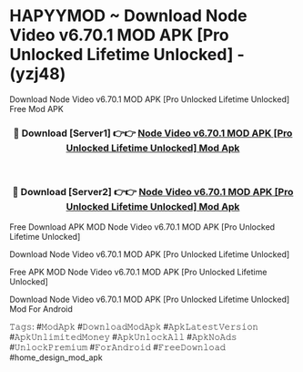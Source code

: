 # HAPYYMOD ~ Download Node Video v6.70.1 MOD APK [Pro Unlocked Lifetime Unlocked] - (yzj48)
Download Node Video v6.70.1 MOD APK [Pro Unlocked Lifetime Unlocked] Free Mod APK

<div align="center">
<h3>🔴 Download [Server1] 👉👉 <a href="https://apk-comot.site?title=Node_Video_v6.70.1_MOD_APK_[Pro_Unlocked_Lifetime_Unlocked]">Node Video v6.70.1 MOD APK [Pro Unlocked Lifetime Unlocked] Mod Apk</a></h3><br>

<h3>🔴 Download [Server2] 👉👉 <a href="https://apk-comot.site?title=Node_Video_v6.70.1_MOD_APK_[Pro_Unlocked_Lifetime_Unlocked]">Node Video v6.70.1 MOD APK [Pro Unlocked Lifetime Unlocked] Mod Apk</a></h3>
</div>


Free Download APK MOD Node Video v6.70.1 MOD APK [Pro Unlocked Lifetime Unlocked]

Download Node Video v6.70.1 MOD APK [Pro Unlocked Lifetime Unlocked] 

Free APK MOD Node Video v6.70.1 MOD APK [Pro Unlocked Lifetime Unlocked] 

Download Node Video v6.70.1 MOD APK [Pro Unlocked Lifetime Unlocked] Mod For Android

𝚃𝚊𝚐𝚜: #𝙼𝚘𝚍𝙰𝚙𝚔 #𝙳𝚘𝚠𝚗𝚕𝚘𝚊𝚍𝙼𝚘𝚍𝙰𝚙𝚔 #𝙰𝚙𝚔𝙻𝚊𝚝𝚎𝚜𝚝𝚅𝚎𝚛𝚜𝚒𝚘𝚗 #𝙰𝚙𝚔𝚄𝚗𝚕𝚒𝚖𝚒𝚝𝚎𝚍𝙼𝚘𝚗𝚎𝚢 #𝙰𝚙𝚔𝚄𝚗𝚕𝚘𝚌𝚔𝙰𝚕𝚕 #𝙰𝚙𝚔𝙽𝚘𝙰𝚍𝚜 #𝚄𝚗𝚕𝚘𝚌𝚔𝙿𝚛𝚎𝚖𝚒𝚞𝚖 #𝙵𝚘𝚛𝙰𝚗𝚍𝚛𝚘𝚒𝚍 #𝙵𝚛𝚎𝚎𝙳𝚘𝚠𝚗𝚕𝚘𝚊𝚍 #home_design_mod_apk